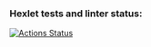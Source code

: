 ### Hexlet tests and linter status:
[![Actions Status](https://github.com/Artoym1234/frontend-project-11/workflows/hexlet-check/badge.svg)](https://github.com/Artoym1234/frontend-project-11/actions)